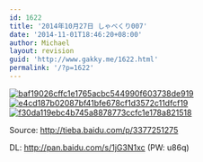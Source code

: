 ```yaml
---
id: 1622
title: '2014年10月27日 しゃべくり007'
date: '2014-11-01T18:46:20+08:00'
author: Michael
layout: revision
guid: 'http://www.gakky.me/1622.html'
permalink: '/?p=1622'
---
```


[![baf19026cffc1e1765acbc544990f603738de919](http://www.yui-aragaki.org/wp-content/uploads/2014/11/baf19026cffc1e1765acbc544990f603738de919.jpg)](http://www.yui-aragaki.org/wp-content/uploads/2014/11/baf19026cffc1e1765acbc544990f603738de919.jpg) [![e4cd187b02087bf41bfe678cf1d3572c11dfcf19](http://www.yui-aragaki.org/wp-content/uploads/2014/11/e4cd187b02087bf41bfe678cf1d3572c11dfcf19.jpg)](http://www.yui-aragaki.org/wp-content/uploads/2014/11/e4cd187b02087bf41bfe678cf1d3572c11dfcf19.jpg) [![f30da119ebc4b745a8878773ccfc1e178a821518](http://www.yui-aragaki.org/wp-content/uploads/2014/11/f30da119ebc4b745a8878773ccfc1e178a821518.jpg)](http://www.yui-aragaki.org/wp-content/uploads/2014/11/f30da119ebc4b745a8878773ccfc1e178a821518.jpg)

Source: <http://tieba.baidu.com/p/3377251275>

DL: <http://pan.baidu.com/s/1jG3N1xc> (PW: u86q)
